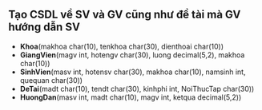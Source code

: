 
## Tạo CSDL về SV và GV cũng như đề tài mà GV hướng dẫn SV  

- **Khoa**(makhoa char(10), tenkhoa char(30), dienthoai char(10))  
- **GiangVien**(magv int, hotengv char(30), luong decimal(5,2), makhoa char(10))  
- **SinhVien**(masv int, hotensv char(30), makhoa char(10), namsinh int, quequan char(30))  
- **DeTai**(madt char(10), tendt char(30), kinhphi int, NoiThucTap char(30))  
- **HuongDan**(masv int, madt char(10), magv int, ketqua decimal(5,2))  

